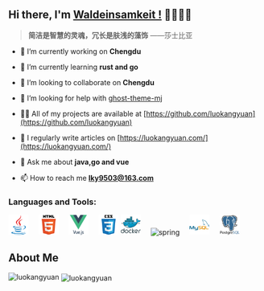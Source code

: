 ## Hi there, I'm  [Waldeinsamkeit !](http://luokangyuan.com/) 👋👋👋👋

> **简洁是智慧的灵魂，冗长是肤浅的藻饰**    ——莎士比亚

- 🔭 I’m currently working on **Chengdu**

- 🌱 I’m currently learning **rust and go**

- 👯 I’m looking to collaborate on **Chengdu**

- 🤝 I’m looking for help with [ghost-theme-mj](https://github.com/luokangyuan/ghost-theme-mj)

- 👨‍💻 All of my projects are available at [https://github.com/luokangyuan](https://github.com/luokangyuan)

- 📝 I regularly write articles on [https://luokangyuan.com/](https://luokangyuan.com/)

- 💬 Ask me about **java,go and vue**

- 📫 How to reach me **lky9503@163.com**

<h3 align="left">Languages and Tools:</h3>
<p align="left"> <img src="https://raw.githubusercontent.com/devicons/devicon/master/icons/java/java-original.svg" alt="java" width="40" height="40"/> &nbsp;&nbsp;&nbsp;&nbsp;<img src="https://raw.githubusercontent.com/devicons/devicon/master/icons/html5/html5-original-wordmark.svg" alt="html5" width="40" height="40"/> &nbsp;&nbsp;&nbsp;&nbsp;<img src="https://raw.githubusercontent.com/devicons/devicon/master/icons/vuejs/vuejs-original-wordmark.svg" alt="vuejs" width="40" height="40"/> &nbsp;&nbsp;&nbsp;&nbsp;<img src="https://raw.githubusercontent.com/devicons/devicon/master/icons/css3/css3-original-wordmark.svg" alt="css3" width="40" height="40"/> <img src="https://raw.githubusercontent.com/devicons/devicon/master/icons/docker/docker-original-wordmark.svg" alt="docker" width="40" height="40"/> &nbsp;&nbsp;&nbsp;&nbsp;<img src="https://www.vectorlogo.zone/logos/springio/springio-icon.svg" alt="spring" width="40" height="40"/> &nbsp;&nbsp;&nbsp;&nbsp;<img src="https://raw.githubusercontent.com/devicons/devicon/master/icons/mysql/mysql-original-wordmark.svg" alt="mysql" width="40" height="40"/> &nbsp;&nbsp;&nbsp;&nbsp;<img src="https://raw.githubusercontent.com/devicons/devicon/master/icons/postgresql/postgresql-original-wordmark.svg" alt="postgresql" width="40" height="40"/> </p>

## About Me

<p><img align="left" src="https://github-readme-stats.vercel.app/api/top-langs?username=luokangyuan&show_icons=true&locale=en&layout=compact" alt="luokangyuan" /></p>

<p>&nbsp;<img align="center" src="https://github-readme-stats.vercel.app/api?username=luokangyuan&show_icons=true&locale=en" alt="luokangyuan" /></p>
